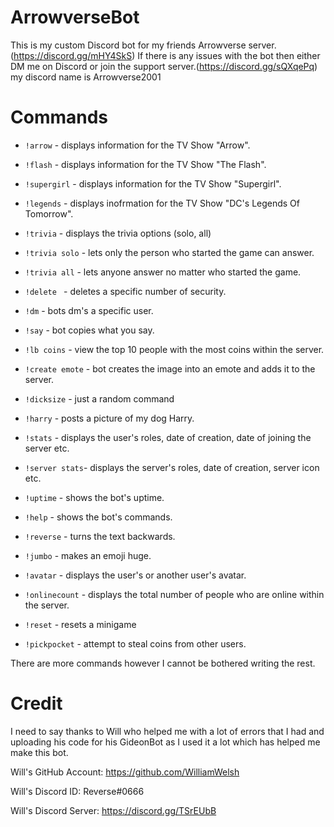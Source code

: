# ArrowverseBot

This is my custom Discord bot for my friends Arrowverse server. (https://discord.gg/mHY4SkS) If there is any issues with the bot then either DM me on Discord or join the support server.(https://discord.gg/sQXqePq) my discord name is Arrowverse2001

# Commands

- ``!arrow`` - displays information for the TV Show "Arrow".

- ``!flash`` - displays information for the TV Show "The Flash".

- ``!supergirl`` - displays information for the TV Show "Supergirl".

- ``!legends`` - displays inofrmation for the TV Show "DC's Legends Of Tomorrow".

- ``!trivia`` - displays the trivia options (solo, all)

- ``!trivia solo`` - lets only the person who started the game can answer.

- ``!trivia all`` - lets anyone answer no matter who started the game.

- ``!delete `` - deletes a specific number of security.

- ``!dm`` - bots dm's a specific user.

- ``!say`` - bot copies what you say.

- ``!lb coins`` - view the top 10 people with the most coins within the server.

- ``!create emote`` - bot creates the image into an emote and adds it to the server.

- ``!dicksize`` - just a random command

- ``!harry`` - posts a picture of my dog Harry. 

- ``!stats`` - displays the user's roles, date of creation, date of joining the server etc.

- ``!server stats``- displays the server's roles, date of creation, server icon etc.

- ``!uptime`` - shows the bot's uptime.

- ``!help`` - shows the bot's commands.

- ``!reverse`` - turns the text backwards.

- ``!jumbo`` - makes an emoji huge.

- ``!avatar`` - displays the user's or another user's avatar.

- ``!onlinecount`` - displays the total number of people who are online within the server.

- ``!reset`` - resets a minigame

- ``!pickpocket`` - attempt to steal coins from other users.

There are more commands however I cannot be bothered writing the rest.




# Credit

I need to say thanks to Will who helped me with a lot of errors that I had and uploading his code for his GideonBot as I used it a lot which has helped me make this bot.

Will's GitHub Account: https://github.com/WilliamWelsh

Will's Discord ID: Reverse#0666

Will's Discord Server: https://discord.gg/TSrEUbB
